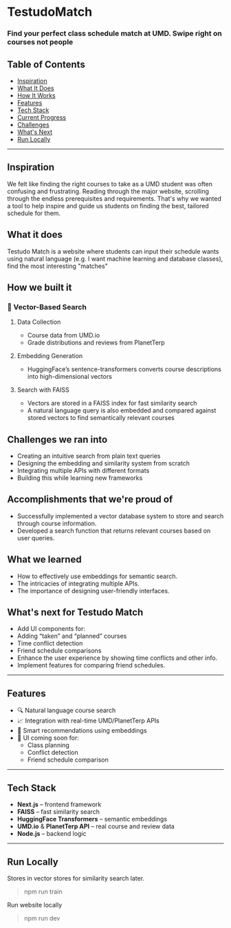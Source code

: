# TestudoMatch

### Find your perfect class schedule match at UMD. Swipe right on courses not people

## Table of Contents
- [Inspiration](#inspiration)
- [What It Does](#what-it-does)
- [How It Works](#how-it-works)
- [Features](#features)
- [Tech Stack](#tech-stack)
- [Current Progress](#current-progress)
- [Challenges](#challenges)
- [What's Next](#whats-next)
- [Run Locally](#run-locally)

---

## Inspiration
We felt like finding the right courses to take as a UMD student was often confusing and frustrating. Reading through the major website, scrolling through the endless prerequisites and requirements. That's why we wanted a tool to help inspire and guide us students on finding the best, tailored schedule for them.

## What it does
Testudo Match is a website where students can input their schedule wants using natural language (e.g. I want machine learning and database classes), find the most interesting "matches" 

## How we built it
### 🧠 Vector-Based Search
1. Data Collection
   
   - Course data from UMD.io
   - Grade distributions and reviews from PlanetTerp
2. Embedding Generation
   
   - HuggingFace’s sentence-transformers converts course descriptions into high-dimensional vectors
3. Search with FAISS
   
   - Vectors are stored in a FAISS index for fast similarity search
   - A natural language query is also embedded and compared against stored vectors to find semantically relevant courses

## Challenges we ran into
- Creating an intuitive search from plain text queries
- Designing the embedding and similarity system from scratch
- Integrating multiple APIs with different formats
- Building this while learning new frameworks

## Accomplishments that we're proud of
- Successfully implemented a vector database system to store and search through course information.
- Developed a search function that returns relevant courses based on user queries.

## What we learned
- How to effectively use embeddings for semantic search.
- The intricacies of integrating multiple APIs.
- The importance of designing user-friendly interfaces.

## What's next for Testudo Match 
- Add UI components for:
- Adding “taken” and “planned” courses
- Time conflict detection
- Friend schedule comparisons
- Enhance the user experience by showing time conflicts and other info.
- Implement features for comparing friend schedules.


---

## Features

- 🔍 Natural language course search
- 📈 Integration with real-time UMD/PlanetTerp APIs
- 🧠 Smart recommendations using embeddings
- 📅 UI coming soon for:
  - Class planning
  - Conflict detection
  - Friend schedule comparison

---

## Tech Stack

- **Next.js** – frontend framework  
- **FAISS** – fast similarity search  
- **HuggingFace Transformers** – semantic embeddings  
- **UMD.io** & **PlanetTerp API** – real course and review data  
- **Node.js** – backend logic  

---

## Run Locally

Stores in vector stores for similarity search later.
> npm run train

Run website locally
> npm run dev

